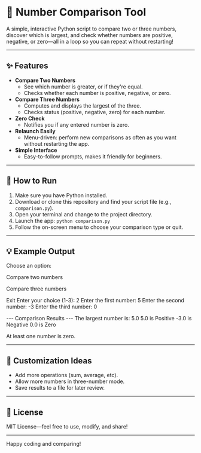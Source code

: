 # 🔎 Number Comparison Tool

A simple, interactive Python script to compare two or three numbers, discover which is largest, and check whether numbers are positive, negative, or zero—all in a loop so you can repeat without restarting!

---

## ✨ Features

- **Compare Two Numbers**
  - See which number is greater, or if they're equal.
  - Checks whether each number is positive, negative, or zero.
- **Compare Three Numbers**
  - Computes and displays the largest of the three.
  - Checks status (positive, negative, zero) for each number.
- **Zero Check**
  - Notifies you if any entered number is zero.
- **Relaunch Easily**
  - Menu-driven: perform new comparisons as often as you want without restarting the app.
- **Simple Interface**
  - Easy-to-follow prompts, makes it friendly for beginners.

---

## 🚀 How to Run

1. Make sure you have Python installed.
2. Download or clone this repository and find your script file (e.g., `comparison.py`).
3. Open your terminal and change to the project directory.
4. Launch the app: `python comparison.py`
5. Follow the on-screen menu to choose your comparison type or quit.

---

## 💡 Example Output

Choose an option:

Compare two numbers

Compare three numbers

Exit
Enter your choice (1-3): 2
Enter the first number: 5
Enter the second number: -3
Enter the third number: 0

--- Comparison Results ---
The largest number is: 5.0
5.0 is Positive
-3.0 is Negative
0.0 is Zero

At least one number is zero.

---

## 🔧 Customization Ideas

- Add more operations (sum, average, etc).
- Allow more numbers in three-number mode.
- Save results to a file for later review.

---

## 📄 License

MIT License—feel free to use, modify, and share!

---

Happy coding and comparing!
